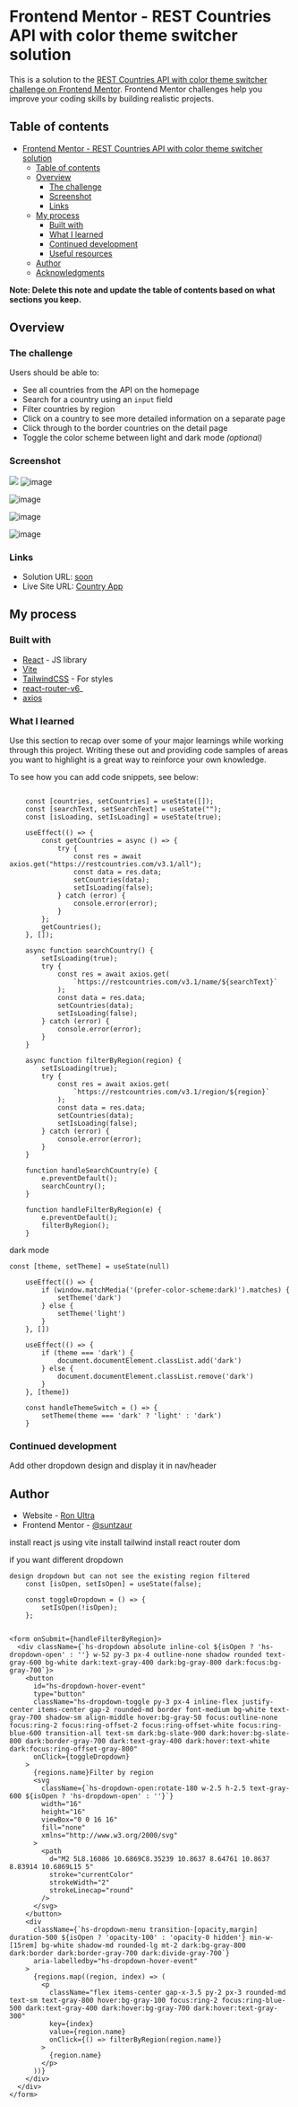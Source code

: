 # Frontend Mentor - REST Countries API with color theme switcher solution

This is a solution to the [REST Countries API with color theme switcher challenge on Frontend Mentor](https://www.frontendmentor.io/challenges/rest-countries-api-with-color-theme-switcher-5cacc469fec04111f7b848ca). Frontend Mentor challenges help you improve your coding skills by building realistic projects. 

## Table of contents

- [Frontend Mentor - REST Countries API with color theme switcher solution](#frontend-mentor---rest-countries-api-with-color-theme-switcher-solution)
  - [Table of contents](#table-of-contents)
  - [Overview](#overview)
    - [The challenge](#the-challenge)
    - [Screenshot](#screenshot)
    - [Links](#links)
  - [My process](#my-process)
    - [Built with](#built-with)
    - [What I learned](#what-i-learned)
    - [Continued development](#continued-development)
    - [Useful resources](#useful-resources)
  - [Author](#author)
  - [Acknowledgments](#acknowledgments)

**Note: Delete this note and update the table of contents based on what sections you keep.**

## Overview

### The challenge

Users should be able to:

- See all countries from the API on the homepage
- Search for a country using an `input` field
- Filter countries by region
- Click on a country to see more detailed information on a separate page
- Click through to the border countries on the detail page
- Toggle the color scheme between light and dark mode *(optional)*

### Screenshot

![](./screenshot.jpg)
![image](https://github.com/anotherinthefire/rest-countries-api-with-color-theme-switcher/assets/107034155/4a2cb151-7991-4195-84ea-b6920f38dfe6)

![image](https://github.com/anotherinthefire/rest-countries-api-with-color-theme-switcher/assets/107034155/5760ec8d-60bd-4363-8f02-0e74f626b373)

![image](https://github.com/anotherinthefire/rest-countries-api-with-color-theme-switcher/assets/107034155/7724b068-afea-40b1-bbba-74f4f12eef03)

![image](https://github.com/anotherinthefire/rest-countries-api-with-color-theme-switcher/assets/107034155/a9e16f1d-e57f-4edb-9cb1-376ddd9ed52a)



### Links

- Solution URL: [soon](https://your-solution-url.com)
- Live Site URL: [Country App](https://rest-countries-api-with-color-theme-switcher-bay-one.vercel.app/)

## My process

### Built with
- [React](https://reactjs.org/) - JS library
- [Vite](https://vitejs.dev/)
- [TailwindCSS](https://tailwindcss.com/) - For styles
- [react-router-v6](https://reactrouter.com/en/main)_
- [axios](https://axios-http.com/)


### What I learned

Use this section to recap over some of your major learnings while working through this project. Writing these out and providing code samples of areas you want to highlight is a great way to reinforce your own knowledge.

To see how you can add code snippets, see below:

```

    const [countries, setCountries] = useState([]);
    const [searchText, setSearchText] = useState("");
    const [isLoading, setIsLoading] = useState(true); 

    useEffect(() => {
        const getCountries = async () => {
            try {
                const res = await axios.get("https://restcountries.com/v3.1/all");
                const data = res.data;
                setCountries(data);
                setIsLoading(false);
            } catch (error) {
                console.error(error);
            }
        };
        getCountries();
    }, []);

    async function searchCountry() {
        setIsLoading(true); 
        try {
            const res = await axios.get(
                `https://restcountries.com/v3.1/name/${searchText}`
            );
            const data = res.data;
            setCountries(data);
            setIsLoading(false);
        } catch (error) {
            console.error(error);
        }
    }

    async function filterByRegion(region) {
        setIsLoading(true);
        try {
            const res = await axios.get(
                `https://restcountries.com/v3.1/region/${region}`
            );
            const data = res.data;
            setCountries(data);
            setIsLoading(false);
        } catch (error) {
            console.error(error);
        }
    }

    function handleSearchCountry(e) {
        e.preventDefault();
        searchCountry();
    }

    function handleFilterByRegion(e) {
        e.preventDefault();
        filterByRegion();
    }
```

dark mode
```
const [theme, setTheme] = useState(null)

    useEffect(() => {
        if (window.matchMedia('(prefer-color-scheme:dark)').matches) {
            setTheme('dark')
        } else {
            setTheme('light')
        }
    }, [])

    useEffect(() => {
        if (theme === 'dark') {
            document.documentElement.classList.add('dark')
        } else {
            document.documentElement.classList.remove('dark')
        }
    }, [theme])

    const handleThemeSwitch = () => {
        setTheme(theme === 'dark' ? 'light' : 'dark')
    }
```

### Continued development

Add other dropdown design and display it in nav/header



## Author

- Website - [Ron Ultra]([https://www.your-site.com](https://suntzaur-portfolio.vercel.app/))
- Frontend Mentor - [@suntzaur]([https://www.frontendmentor.io/profile/yourusername](https://www.frontendmentor.io/profile/anotherinthefire))
  

install react js using vite
install tailwind
install react router dom

if you want different dropdown
```
design dropdown but can not see the existing region filtered
    const [isOpen, setIsOpen] = useState(false);

    const toggleDropdown = () => {
        setIsOpen(!isOpen);
    };


<form onSubmit={handleFilterByRegion}>
  <div className={`hs-dropdown absolute inline-col ${isOpen ? 'hs-dropdown-open' : ''} w-52 py-3 px-4 outline-none shadow rounded text-gray-600 bg-white dark:text-gray-400 dark:bg-gray-800 dark:focus:bg-gray-700`}>
    <button
      id="hs-dropdown-hover-event"
      type="button"
      className="hs-dropdown-toggle py-3 px-4 inline-flex justify-center items-center gap-2 rounded-md border font-medium bg-white text-gray-700 shadow-sm align-middle hover:bg-gray-50 focus:outline-none focus:ring-2 focus:ring-offset-2 focus:ring-offset-white focus:ring-blue-600 transition-all text-sm dark:bg-slate-900 dark:hover:bg-slate-800 dark:border-gray-700 dark:text-gray-400 dark:hover:text-white dark:focus:ring-offset-gray-800"
      onClick={toggleDropdown}
    >
      {regions.name}Filter by region
      <svg
        className={`hs-dropdown-open:rotate-180 w-2.5 h-2.5 text-gray-600 ${isOpen ? 'hs-dropdown-open' : ''}`}
        width="16"
        height="16"
        viewBox="0 0 16 16"
        fill="none"
        xmlns="http://www.w3.org/2000/svg"
      >
        <path
          d="M2 5L8.16086 10.6869C8.35239 10.8637 8.64761 10.8637 8.83914 10.6869L15 5"
          stroke="currentColor"
          strokeWidth="2"
          strokeLinecap="round"
        />
      </svg>
    </button>
    <div
      className={`hs-dropdown-menu transition-[opacity,margin] duration-500 ${isOpen ? 'opacity-100' : 'opacity-0 hidden'} min-w-[15rem] bg-white shadow-md rounded-lg mt-2 dark:bg-gray-800 dark:border dark:border-gray-700 dark:divide-gray-700`}
      aria-labelledby="hs-dropdown-hover-event"
    >
      {regions.map((region, index) => (
        <p
          className="flex items-center gap-x-3.5 py-2 px-3 rounded-md text-sm text-gray-800 hover:bg-gray-100 focus:ring-2 focus:ring-blue-500 dark:text-gray-400 dark:hover:bg-gray-700 dark:hover:text-gray-300"
          key={index}
          value={region.name}
          onClick={() => filterByRegion(region.name)}
        >
          {region.name}
        </p>
      ))}
    </div>
  </div>
</form>
```
